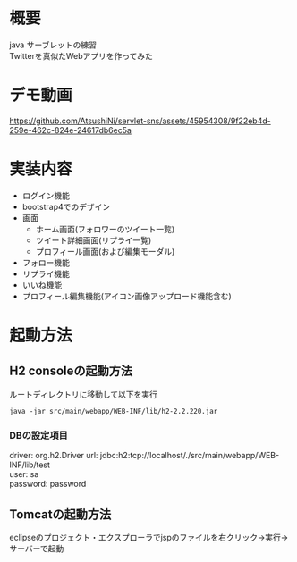 # 概要
java サーブレットの練習  
Twitterを真似たWebアプリを作ってみた

# デモ動画
https://github.com/AtsushiNi/servlet-sns/assets/45954308/9f22eb4d-259e-462c-824e-24617db6ec5a

# 実装内容
- ログイン機能
- bootstrap4でのデザイン
- 画面
  - ホーム画面(フォロワーのツイート一覧)
  - ツイート詳細画面(リプライ一覧)
  - プロフィール画面(および編集モーダル)
- フォロー機能
- リプライ機能
- いいね機能
- プロフィール編集機能(アイコン画像アップロード機能含む)

# 起動方法
## H2 consoleの起動方法
ルートディレクトリに移動して以下を実行
```
java -jar src/main/webapp/WEB-INF/lib/h2-2.2.220.jar
```

### DBの設定項目
driver: org.h2.Driver
url: jdbc:h2:tcp://localhost/./src/main/webapp/WEB-INF/lib/test  
user: sa  
password: password

## Tomcatの起動方法
eclipseのプロジェクト・エクスプローラでjspのファイルを右クリック→実行→サーバーで起動
